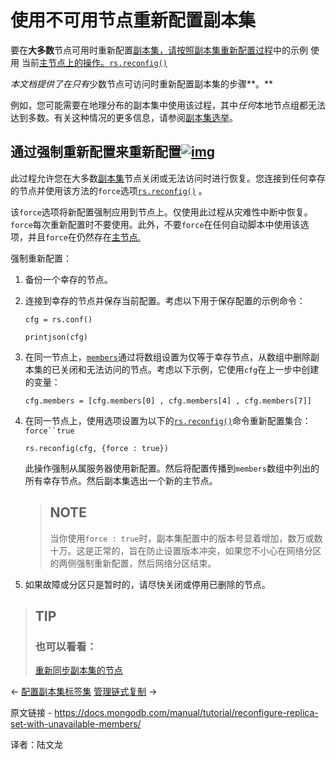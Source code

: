 # 使用不可用节点重新配置副本集

要在**大多数**节点可用时重新配置[副本集，请按照](https://www.mongodb.com/docs/manual/reference/glossary/#std-term-replica-set)[副本集重新配置过程](https://www.mongodb.com/docs/manual/reference/method/rs.reconfig/#std-label-replica-set-reconfiguration-usage)中的示例 使用 当前[主节点上的操作](https://www.mongodb.com/docs/manual/reference/glossary/#std-term-primary)[。](https://www.mongodb.com/docs/manual/reference/method/rs.reconfig/#std-label-replica-set-reconfiguration-usage)[`rs.reconfig()`](https://www.mongodb.com/docs/manual/reference/method/rs.reconfig/#mongodb-method-rs.reconfig)

*本文档提供了在只有*少数节点可访问时重新配置副本集的步骤**。**

例如，您可能需要在地理分布的副本集中使用该过程，其中*任何*本地节点组都无法达到多数。有关这种情况的更多信息，请参阅[副本集选举](https://www.mongodb.com/docs/manual/core/replica-set-elections/#std-label-replica-set-elections)。



## 通过强制重新配置来重新配置[![img](https://www.mongodb.com/docs/manual/assets/link.svg)](https://www.mongodb.com/docs/manual/tutorial/reconfigure-replica-set-with-unavailable-members/#reconfigure-by-forcing-the-reconfiguration)

此过程允许您在大多数[副本集](https://www.mongodb.com/docs/manual/reference/glossary/#std-term-replica-set)节点关闭或无法访问时进行恢复。您连接到任何幸存的节点并使用该方法的`force`选项[`rs.reconfig()`](https://www.mongodb.com/docs/manual/reference/method/rs.reconfig/#mongodb-method-rs.reconfig) 。

该`force`选项将新配置强制应用到节点上。仅使用此过程从灾难性中断中恢复。`force`每次重新配置时不要使用。此外，不要`force`在任何自动脚本中使用该选项，并且`force`在仍然存在[主节点.](https://www.mongodb.com/docs/manual/reference/glossary/#std-term-primary)

强制重新配置：

1. 备份一个幸存的节点。

2. 连接到幸存的节点并保存当前配置。考虑以下用于保存配置的示例命令：

   ```
   cfg = rs.conf()
   
   printjson(cfg)
   ```

   

3. 在同一节点上，[`members`](https://www.mongodb.com/docs/manual/reference/replica-configuration/#mongodb-rsconf-rsconf.members)通过将数组设置为仅等于幸存节点，从数组中删除副本集的已关闭和无法访问的节点。考虑以下示例，它使用`cfg`在上一步中创建的变量：

   ```
   cfg.members = [cfg.members[0] , cfg.members[4] , cfg.members[7]]
   ```

   

4. 在同一节点上，使用选项设置为以下的[`rs.reconfig()`](https://www.mongodb.com/docs/manual/reference/method/rs.reconfig/#mongodb-method-rs.reconfig)命令重新配置集合：`force``true`

   ```
   rs.reconfig(cfg, {force : true})
   ```

   

   此操作强制从属服务器使用新配置。然后将配置传播到`members`数组中列出的所有幸存节点。然后副本集选出一个新的主节点。

   >## NOTE
   >
   >当你使用`force : true`时，副本集配置中的版本号显着增加，数万或数十万。这是正常的，旨在防止设置版本冲突，如果您不小心在网络分区的两侧强制重新配置，然后网络分区结束。
   
   

5. 如果故障或分区只是暂时的，请尽快关闭或停用已删除的节点。

>## TIP
>
>### 也可以看看：
>
>[重新同步副本集的节点](https://www.mongodb.com/docs/manual/tutorial/resync-replica-set-member/)

←  [配置副本集标签集](https://www.mongodb.com/docs/manual/tutorial/configure-replica-set-tag-sets/)                        [管理链式复制](https://www.mongodb.com/docs/manual/tutorial/manage-chained-replication/) →

原文链接 - https://docs.mongodb.com/manual/tutorial/reconfigure-replica-set-with-unavailable-members/ 

译者：陆文龙

